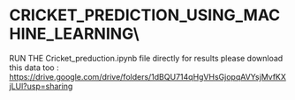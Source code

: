 # CRICKET_PREDICTION_USING_MACHINE_LEARNING\

RUN THE Cricket_preduction.ipynb file directly for results
please download this data too : https://drive.google.com/drive/folders/1dBQU714qHgVHsGjopqAVYsjMvfKXjLUl?usp=sharing
